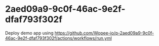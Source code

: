 # 2aed09a9-9c0f-46ac-9e2f-dfaf793f302f
Deploy demo app using https://github.com/Wopee-io/p-2aed09a9-9c0f-46ac-9e2f-dfaf793f302f/actions/workflows/run.yml
